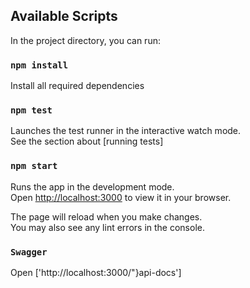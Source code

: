 

## Available Scripts

In the project directory, you can run:
### `npm install`
Install all required dependencies

### `npm test`

Launches the test runner in the interactive watch mode.\
See the section about [running tests]

### `npm start`

Runs the app in the development mode.\
Open [http://localhost:3000](http://localhost:3000) to view it in your browser.

The page will reload when you make changes.\
You may also see any lint errors in the console.


### `Swagger`
Open ['http://localhost:3000/"}api-docs']
